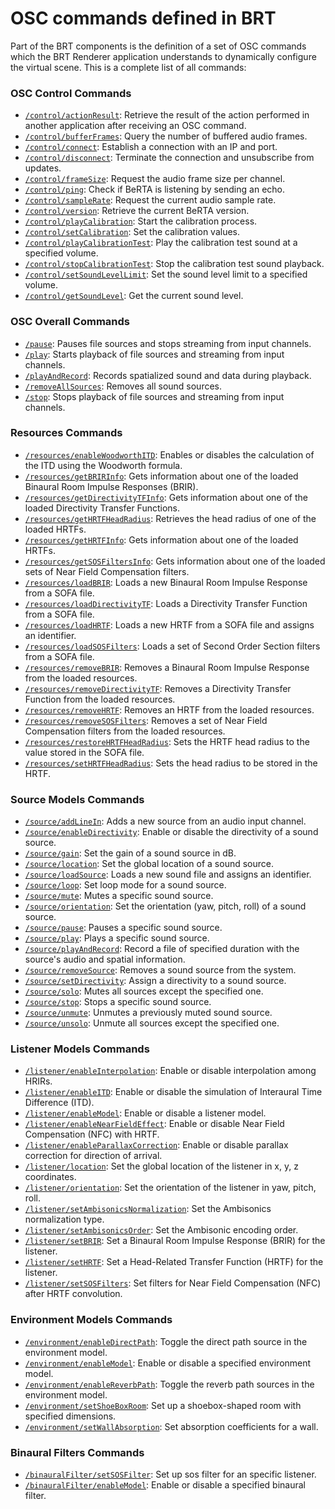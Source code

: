 # OSC commands defined in BRT   

Part of the BRT components is the definition of a set of OSC commands which the BRT Renderer application understands to dynamically configure the virtual scene. This is a complete list of all commands:


### OSC Control Commands 

- [`/control/actionResult`](control.md#controlbufferframes): Retrieve the result of the action performed in another application after receiving an OSC command.
- [`/control/bufferFrames`](control.md#controlbufferframes): Query the number of buffered audio frames.
- [`/control/connect`](control.md#controlconnect): Establish a connection with an IP and port.
- [`/control/disconnect`](control.md#controldisconnect): Terminate the connection and unsubscribe from updates.
- [`/control/frameSize`](control.md#controlframesize): Request the audio frame size per channel.
- [`/control/ping`](control.md#controlping): Check if BeRTA is listening by sending an echo.
- [`/control/sampleRate`](control.md#controlsamplerate): Request the current audio sample rate.
- [`/control/version`](control.md#controlversion): Retrieve the current BeRTA version.
- [`/control/playCalibration`](control.md#controlversion): Start the calibration process.
- [`/control/setCalibration`](control.md#controlversion): Set the calibration values.
- [`/control/playCalibrationTest`](control.md#controlversion): Play the calibration test sound at a specified volume.
- [`/control/stopCalibrationTest`](control.md#controlversion): Stop the calibration test sound playback.
- [`/control/setSoundLevelLimit`](control.md#controlversion): Set the sound level limit to a specified volume.
- [`/control/getSoundLevel`](control.md#controlversion): Get the current sound level.


### OSC Overall Commands 

- [`/pause`](overall.md#pause): Pauses file sources and stops streaming from input channels.
- [`/play`](overall.md#play): Starts playback of file sources and streaming from input channels.
- [`/playAndRecord`](overall.md#playandrecord): Records spatialized sound and data during playback.
- [`/removeAllSources`](overall.md#removeallsources): Removes all sound sources.
- [`/stop`](overall.md#stop): Stops playback of file sources and streaming from input channels.


### Resources Commands 

- [`/resources/enableWoodworthITD`](resources.md#resourcesenablewoodworthitd): Enables or disables the calculation of the ITD using the Woodworth formula.
- [`/resources/getBRIRInfo`](resources.md#resourcesgetbririnfo): Gets information about one of the loaded Binaural Room Impulse Responses (BRIR).
- [`/resources/getDirectivityTFInfo`](resources.md#resourcesgetdirectivitytfinfo): Gets information about one of the loaded Directivity Transfer Functions.
- [`/resources/getHRTFHeadRadius`](resources.md#resourcesgethrtfheadradius): Retrieves the head radius of one of the loaded HRTFs.
- [`/resources/getHRTFInfo`](resources.md#resourcesgethrtfinfo): Gets information about one of the loaded HRTFs.
- [`/resources/getSOSFiltersInfo`](resources.md#resourcesgetsosfiltersinfo): Gets information about one of the loaded sets of Near Field Compensation filters.
- [`/resources/loadBRIR`](resources.md#resourcesloadbrir): Loads a new Binaural Room Impulse Response from a SOFA file.
- [`/resources/loadDirectivityTF`](resources.md#resourcesloaddirectivitytf): Loads a Directivity Transfer Function from a SOFA file.
- [`/resources/loadHRTF`](resources.md#resourcesloadhrtf): Loads a new HRTF from a SOFA file and assigns an identifier.
- [`/resources/loadSOSFilters`](resources.md#resourcesloadsosfilters): Loads a set of Second Order Section filters from a SOFA file.
- [`/resources/removeBRIR`](resources.md#resourcesremovebrir): Removes a Binaural Room Impulse Response from the loaded resources.
- [`/resources/removeDirectivityTF`](resources.md#resourcesremovedirectivitytf): Removes a Directivity Transfer Function from the loaded resources.
- [`/resources/removeHRTF`](resources.md#resourcesremovehrtf): Removes an HRTF from the loaded resources.
- [`/resources/removeSOSFilters`](resources.md#resourcesremovesosfilters): Removes a set of Near Field Compensation filters from the loaded resources.
- [`/resources/restoreHRTFHeadRadius`](resources.md#resourcesrestorehrtfheadradius): Sets the HRTF head radius to the value stored in the SOFA file.
- [`/resources/setHRTFHeadRadius`](resources.md#resourcessethrtfheadradius): Sets the head radius to be stored in the HRTF.



### Source Models Commands 

- [`/source/addLineIn`](source.md#sourceaddlinein): Adds a new source from an audio input channel.
- [`/source/enableDirectivity`](source.md#sourceenabledirectivity): Enable or disable the directivity of a sound source.
- [`/source/gain`](source.md#sourcegain): Set the gain of a sound source in dB.
- [`/source/location`](source.md#sourcelocation): Set the global location of a sound source.
- [`/source/loadSource`](source.md#sourceloadsource): Loads a new sound file and assigns an identifier.
- [`/source/loop`](source.md#sourceloop): Set loop mode for a sound source.
- [`/source/mute`](source.md#sourcemute): Mutes a specific sound source.
- [`/source/orientation`](source.md#sourceorientation): Set the orientation (yaw, pitch, roll) of a sound source.
- [`/source/pause`](source.md#sourcepause): Pauses a specific sound source.
- [`/source/play`](source.md#sourceplay): Plays a specific sound source.
- [`/source/playAndRecord`](source.md#sourceplayandrecord): Record a file of specified duration with the source's audio and spatial information.
- [`/source/removeSource`](source.md#sourceremovesource): Removes a sound source from the system.
- [`/source/setDirectivity`](source.md#sourcesetdirectivity): Assign a directivity to a sound source.
- [`/source/solo`](source.md#sourcesolo): Mutes all sources except the specified one.
- [`/source/stop`](source.md#sourcestop): Stops a specific sound source.
- [`/source/unmute`](source.md#sourceunmute): Unmutes a previously muted sound source.
- [`/source/unsolo`](source.md#sourceunsolo): Unmute all sources except the specified one.



### Listener Models Commands 

- [`/listener/enableInterpolation`](listener.md#listenerenableinterpolation): Enable or disable interpolation among HRIRs.
- [`/listener/enableITD`](listener.md#listenerenableitd): Enable or disable the simulation of Interaural Time Difference (ITD).
- [`/listener/enableModel`](listener.md#listenerenablemodel): Enable or disable a listener model.
- [`/listener/enableNearFieldEffect`](listener.md#listenerenablenearfieldeffect): Enable or disable Near Field Compensation (NFC) with HRTF.
- [`/listener/enableParallaxCorrection`](listener.md#listenerenableparallaxcorrection): Enable or disable parallax correction for direction of arrival.
- [`/listener/location`](listener.md#listenerlocation): Set the global location of the listener in x, y, z coordinates.
- [`/listener/orientation`](listener.md#listenerorientation): Set the orientation of the listener in yaw, pitch, roll.
- [`/listener/setAmbisonicsNormalization`](listener.md#listenersetambisonicsnormalization): Set the Ambisonics normalization type.
- [`/listener/setAmbisonicsOrder`](listener.md#listenersetambisonicsorder): Set the Ambisonic encoding order.
- [`/listener/setBRIR`](listener.md#listenersetbrir): Set a Binaural Room Impulse Response (BRIR) for the listener.
- [`/listener/setHRTF`](listener.md#listenersethrtf): Set a Head-Related Transfer Function (HRTF) for the listener.
- [`/listener/setSOSFilters`](listener.md#listenersetsosfilters): Set filters for Near Field Compensation (NFC) after HRTF convolution.


### Environment Models Commands 

- [`/environment/enableDirectPath`](environment.md#environmentenabledirectpath): Toggle the direct path source in the environment model.
- [`/environment/enableModel`](environment.md#environmentenablemodel): Enable or disable a specified environment model.
- [`/environment/enableReverbPath`](environment.md#environmentenablereverbpath): Toggle the reverb path sources in the environment model.
- [`/environment/setShoeBoxRoom`](environment.md#environmentsetshoeboxroom): Set up a shoebox-shaped room with specified dimensions.
- [`/environment/setWallAbsorption`](environment.md#environmentsetwallabsorption): Set absorption coefficients for a wall.

### Binaural Filters Commands 

- [`/binauralFilter/setSOSFilter`](binaural-filter.md#binauralfiltersetsosfilter): Set up sos filter for an specific listener.
- [`/binauralFilter/enableModel`](binaural-filter.md#binauralfilterenablemodel): Enable or disable a specified binaural filter.